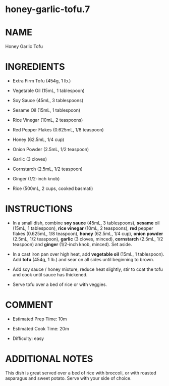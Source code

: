 # honey-garlic-tofu.7

# NAME

Honey Garlic Tofu

# INGREDIENTS

  - Extra Firm Tofu (454g, 1 lb.)

  - Vegetable Oil (15mL, 1 tablespoon)

  - Soy Sauce (45mL, 3 tablespoons)

  - Sesame Oil (15mL, 1 tablespoon)

  - Rice Vinegar (10mL, 2 teaspoons)

  - Red Pepper Flakes (0.625mL, 1/8 teaspoon)

  - Honey (62.5mL, 1/4 cup)

  - Onion Powder (2.5mL, 1/2 teaspoon)

  - Garlic (3 cloves)

  - Cornstarch (2.5mL, 1/2 teaspoon)

  - Ginger (1/2-inch knob)

  - Rice (500mL, 2 cups, cooked basmati)

# INSTRUCTIONS

  - In a small dish, combine **soy sauce** (45mL, 3 tablespoons),
    **sesame** oil (15mL, 1 tablespoon), **rice vinegar** (10mL, 2
    teaspoons), **red** pepper flakes (0.625mL, 1/8 teaspoon), **honey**
    (62.5mL, 1/4 cup), **onion powder** (2.5mL, 1/2 teaspoon),
    **garlic** (3 cloves, minced), **cornstarch** (2.5mL, 1/2 teaspoon)
    and **ginger** (1/2-inch knob, minced). Set aside.

  - In a cast iron pan over high heat, add **vegetable oil** (15mL, 1
    tablespoon). Add **tofu** (454g, 1 lb.) and sear on all sides until
    beginning to brown.

  - Add soy sauce / honey mixture, reduce heat slightly, stir to coat
    the tofu and cook until sauce has thickened.

  - Serve tofu over a bed of rice or with veggies.

# COMMENT

  - Estimated Prep Time: 10m

  - Estimated Cook Time: 20m

  - Difficulty: easy

# ADDITIONAL NOTES

This dish is great served over a bed of rice with broccoli, or with
roasted asparagus and sweet potato. Serve with your side of choice.
